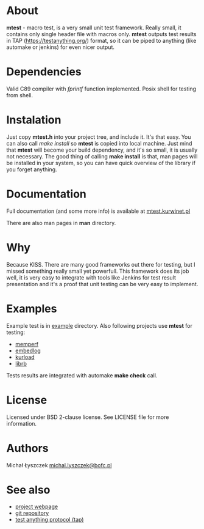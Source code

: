 [kursg-meta]: # (title: about)
[kursg-meta]: # (order: 1)

About
=====

**mtest** - macro test, is a very small unit test framework. Really small, it
contains only single header file with macros only. **mtest** outputs test
results in TAP (https://testanything.org/) format, so it can be piped to
anything (like automake or jenkins) for even nicer output.

Dependencies
============

Valid C89 compiler with *fprintf* function implemented.
Posix shell for testing from shell.

Instalation
===========

Just copy **mtest.h** into your project tree, and include it. It's that easy.
You can also call *make install* so **mtest** is copied into local machine. Just
mind that **mtest** will become your build dependency, and it's so small, it is
usually not necessary. The good thing of calling **make install** is that, man
pages will be installed in your system, so you can have quick overview of the
library if you forget anything.

Documentation
=============

Full documentation (and some more info) is available at
[mtest.kurwinet.pl](http://mtest.kurwinet.pl/manuals/man3.html)

There are also man pages in **man** directory.

Why
===

Because KISS. There are many good frameworks out there for testing, but I missed
something really small yet powerfull. This framework does its job well, it is
very easy to integrate with tools like Jenkins for test result presentation and
it's a proof that unit testing can be very easy to implement.

Examples
========

Example test is in [example](http://git.kurwinet.pl/mtest/tree/example)
directory. Also following projects use **mtest** for testing:

* [memperf](http://git.kurwinet.pl/memperf)
* [embedlog](http://git.kurwinet.pl/embedlog)
* [kurload](http://git.kurwinet.pl/kurload)
* [librb](http://git.kurwinet.pl/librb)

Tests results are integrated with automake **make check** call.

License
=======

Licensed under BSD 2-clause license. See LICENSE file for more information.

Authors
=======

Michał Łyszczek <michal.lyszczek@bofc.pl>

See also
========

* [project webpage](http://mtest.kurwinet.pl)
* [git repository](http://git.kurwinet.pl/mtest)
* [test anything protocol (tap)](http://testanything.org)
